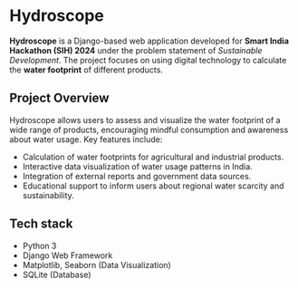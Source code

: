 # Hydroscope

**Hydroscope** is a Django-based web application developed for **Smart India Hackathon (SIH) 2024** under the problem statement of *Sustainable Development*. The project focuses on using digital technology to calculate the **water footprint** of different products.

## Project Overview

Hydroscope allows users to assess and visualize the water footprint of a wide range of products, encouraging mindful consumption and awareness about water usage. Key features include:

- Calculation of water footprints for agricultural and industrial products.
- Interactive data visualization of water usage patterns in India.
- Integration of external reports and government data sources.
- Educational support to inform users about regional water scarcity and sustainability.

## Tech stack

- Python 3
- Django Web Framework
- Matplotlib, Seaborn (Data Visualization)
- SQLite (Database)
